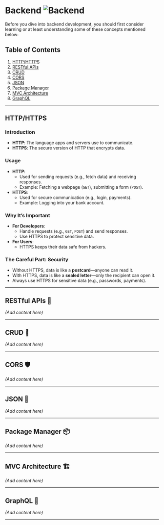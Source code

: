 # Backend ![Backend](https://img.shields.io/badge/Backend-Important-blue)

Before you dive into backend development, you should first consider learning or at least understanding some of these concepts mentioned below:

## Table of Contents
1. [HTTP/HTTPS](#httphttps)
2. [RESTful APIs](#restful-apis)
3. [CRUD](#crud)
4. [CORS](#cors)
5. [JSON](#json)
6. [Package Manager](#package-manager)
7. [MVC Architecture](#mvc-architecture)
8. [GraphQL](#graphql)

---

## HTTP/HTTPS

### Introduction
- **HTTP**: The language apps and servers use to communicate.
- **HTTPS**: The secure version of HTTP that encrypts data.

### Usage
- **HTTP**:
  - Used for sending requests (e.g., fetch data) and receiving responses.
  - Example: Fetching a webpage (`GET`), submitting a form (`POST`).
- **HTTPS**:
  - Used for secure communication (e.g., login, payments).
  - Example: Logging into your bank account.

### Why It’s Important
- **For Developers**:
  - Handle requests (e.g., `GET`, `POST`) and send responses.
  - Use HTTPS to protect sensitive data.
- **For Users**:
  - HTTPS keeps their data safe from hackers.

### The Careful Part: Security
- Without HTTPS, data is like a **postcard**—anyone can read it.
- With HTTPS, data is like a **sealed letter**—only the recipient can open it.
- Always use HTTPS for sensitive data (e.g., passwords, payments).

---

## RESTful APIs 🔗
*(Add content here)*

---

## CRUD 📝
*(Add content here)*

---

## CORS 🛡️
*(Add content here)*

---

## JSON 📄
*(Add content here)*

---

## Package Manager 📦
*(Add content here)*

---

## MVC Architecture 🏗️
*(Add content here)*

---

## GraphQL 🎯
*(Add content here)*

---